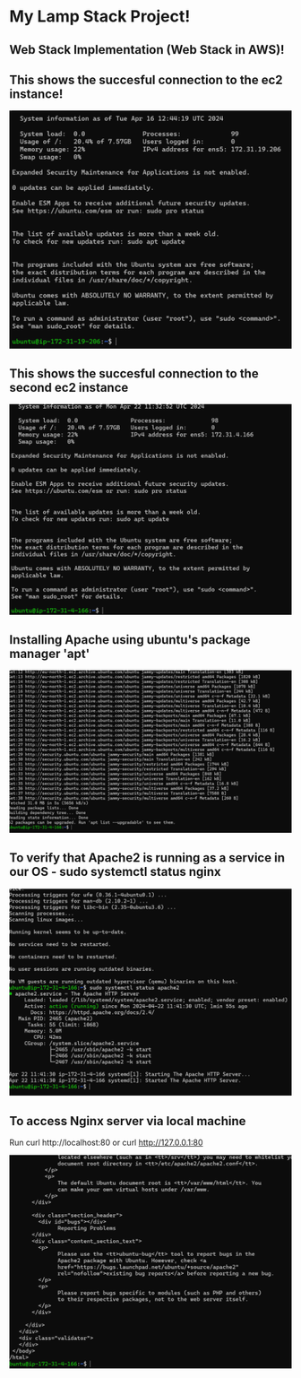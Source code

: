 # My Lamp Stack Project!
## Web Stack Implementation (Web Stack in AWS)!

## This shows the succesful connection to the ec2 instance!

![1_ec2connect.png!](./img/1.ec2connect.png)

## This shows the succesful connection to the second ec2 instance

![2_ec2connect.png!](./img/2_ec2connect.png)

## Installing Apache using ubuntu's package manager 'apt'

![3_sudoupdate.png!](./img/3_sudoupdate.png)

## To verify that Apache2 is running as a service in our OS - sudo systemctl status nginx

![4_apacheserver!](./img/4_runningapacheserver.png)

## To access Nginx server via local machine
Run curl http://localhost:80
or curl http://127.0.0.1:80

![4_apacheserver!](./img/5_checkingort80.png)

